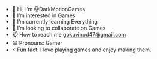 - 👋 Hi, I’m @DarkMotionGames
- 👀 I’m interested in Games
- 🌱 I’m currently learning Everything
- 💞️ I’m looking to collaborate on Games
- 📫 How to reach me gokuvinod47@gmail.com
- 😄 Pronouns: Gamer
- ⚡ Fun fact: I love playing games and enjoy making them.

<!---
DarkMotionGames/DarkMotionGames is a ✨ special ✨ repository because its `README.md` (this file) appears on your GitHub profile.
You can click the Preview link to take a look at your changes.
--->
